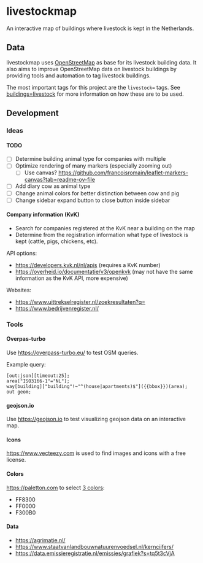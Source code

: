 # livestockmap

An interactive map of buildings where livestock is kept in the Netherlands.

## Data

livestockmap uses [OpenStreetMap](https://www.openstreetmap.org) as base for its livestock building data.
It also aims to improve OpenStreetMap data on livestock buildings by providing tools and automation
to tag livestock buildings.

The most important tags for this project are the `livestock=` tags.
See [buildings=livestock](https://wiki.openstreetmap.org/wiki/Tag:building%3Dlivestock)
for more information on how these are to be used.

## Development

### Ideas

#### TODO

- [ ] Determine building animal type for companies with multiple
- [ ] Optimize rendering of many markers (especially zooming out)
  - [ ] Use canvas? https://github.com/francoisromain/leaflet-markers-canvas?tab=readme-ov-file 
- [ ] Add diary cow as animal type
- [ ] Change animal colors for better distinction between cow and pig
- [ ] Change sidebar expand button to close button inside sidebar

#### Company information (KvK)

- Search for companies registered at the KvK near a building on the map
- Determine from the registration information what type of livestock is kept (cattle, pigs, chickens, etc).

API options:

- https://developers.kvk.nl/nl/apis (requires a KvK number)
- https://overheid.io/documentatie/v3/openkvk (may not have the same information as the KvK API, more expensive)

Websites:

- https://www.uittrekselregister.nl/zoekresultaten?q=
- https://www.bedrijvenregister.nl/

### Tools

#### Overpas-turbo

Use https://overpass-turbo.eu/ to test OSM queries.

Example query:

```osmquery
[out:json][timeout:25];
area["ISO3166-1"="NL"];
way[building]["building"!~"^(house|apartments)$"]({{bbox}})(area);
out geom;
```

#### geojson.io

Use https://geojson.io to test visualizing geojson data on an interactive map.

#### Icons

https://www.vecteezy.com is used to find images and icons with a free license.

#### Colors

https://paletton.com to select [3 colors](https://paletton.com/#uid=5000A0kRrUXo7Tmv7UvUjxWSNph):

- FF8300
- FF0000
- F300B0

#### Data

- https://agrimatie.nl/
- https://www.staatvanlandbouwnatuurenvoedsel.nl/kerncijfers/
- https://data.emissieregistratie.nl/emissies/grafiek?s=tq5t3cVjA
